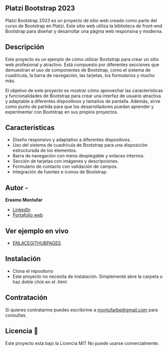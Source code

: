 ##  Platzi Bootstrap 2023

Platzi Bootstrap 2023 es un proyecto de sitio web creado como parte del curso de Bootstrap en Platzi. 
Este sitio web utiliza la biblioteca de front-end Bootstrap para diseñar y desarrollar una página web 
responsiva y moderna.

##  Descripción 

Este proyecto es un ejemplo de cómo utilizar Bootstrap para crear un sitio web profesional y atractivo. 
Está compuesto por diferentes secciones que demuestran el uso de componentes de Bootstrap, 
como el sistema de cuadrícula, la barra de navegación, las tarjetas, los formularios y mucho más.

El objetivo de este proyecto es mostrar cómo aprovechar las características y funcionalidades de 
Bootstrap para crear una interfaz de usuario atractiva y adaptable a diferentes dispositivos y tamaños
de pantalla. Además, sirve como punto de partida para que los desarrolladores puedan aprender y experimentar
con Bootstrap en sus propios proyectos.

## Caracteristicas

* Diseño responsivo y adaptativo a diferentes dispositivos.
* Uso del sistema de cuadrícula de Bootstrap para una disposición estructurada de los elementos.
* Barra de navegación con menú desplegable y enlaces internos.
* Sección de tarjetas con imágenes y descripciones.
* Formulario de contacto con validación de campos.
* Integración de fuentes e iconos de Bootstrap.

##  Autor -
**Erasmo Montufar**

* [LinkedIn](https://www.linkedin.com/in/erasmomb/)
* [Portafolio web](https://checas.com.pe/)

##  Ver ejemplo en vivo
- [ENLACEGITHUBPAGES](ENLACEGITHUBPAGES)

##  Instalación
* Clona el repositorio
* Este proyecto no necesita de instalación. Simplemente abre la carpeta o haz doble click en el .html

##  Contratación
Si quieres contratarme puedes escribirme a montufarbe@gmail.com para consultas.

##  Licencia 📃
Este proyecto está bajo la Licencia MIT
No puede usarse comercialmente.

